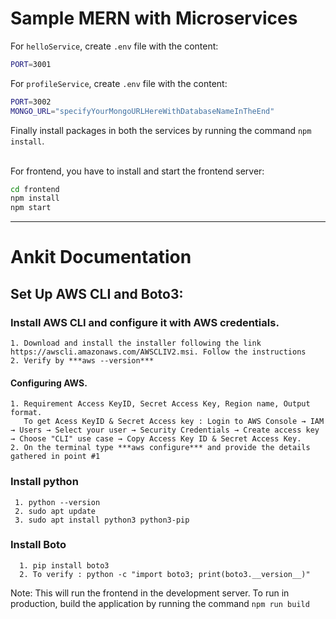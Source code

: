 # Sample MERN with Microservices



For `helloService`, create `.env` file with the content:
```bash
PORT=3001
```

For `profileService`, create `.env` file with the content:
```bash
PORT=3002
MONGO_URL="specifyYourMongoURLHereWithDatabaseNameInTheEnd"
```

Finally install packages in both the services by running the command `npm install`.

<br/>
For frontend, you have to install and start the frontend server:

```bash
cd frontend
npm install
npm start
```
---------------------------------------------------------------------------------------------------------------------------------------------------------

# Ankit Documentation

## Set Up AWS CLI and Boto3:
### Install AWS CLI and configure it with AWS credentials.
    1. Download and install the installer following the link https://awscli.amazonaws.com/AWSCLIV2.msi. Follow the instructions
    2. Verify by ***aws --version***
       
#### Configuring AWS.
    1. Requirement Access KeyID, Secret Access Key, Region name, Output format.
       To get Acess KeyID & Secret Access key : Login to AWS Console → IAM → Users → Select your user → Security Credentials → Create access key → Choose "CLI" use case → Copy Access Key ID & Secret Access Key.
    2. On the terminal type ***aws configure*** and provide the details gathered in point #1 
    
### Install python
   
     1. python --version
     2. sudo apt update
     3. sudo apt install python3 python3-pip
    
### Install Boto
      1. pip install boto3
      2. To verify : python -c "import boto3; print(boto3.__version__)"


    
    











Note: This will run the frontend in the development server. To run in production, build the application by running the command `npm run build`
